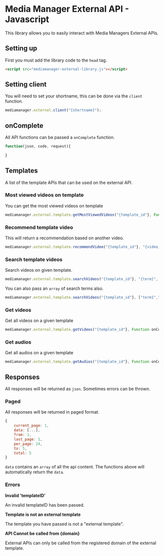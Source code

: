# Media Manager External API - Javascript

This library allows you to easily interact with Media Managers External APIs.

## Setting up

First you must add the library code to the ``head`` tag.

``` html
<script src="mediamanager-external-library.js"></script>
```

## Setting client

You will need to set your shortname, this can be done via the ``client`` function.

``` javascript
mediamanager.external.client("{shortname}");
```

## onComplete

All API functions can be passed a ``onComplete`` function. 

``` javascript
function(json, code, request){
  
}
```

## Templates

A list of the template APIs that can be used on the external API.

### Most viewed videos on template

You can get the most viewed videos on template

``` javascript
mediamanager.external.template.getMostViewedVideos("{template_id"}, Function onComplete);
```

### Recommend template video

This will return a recommendation based on another video.

``` javascript
mediamanager.external.template.recommendVideo("{template_id"}, "{video_id}", Function onComplete);
```

### Search template videos

Search videos on given template. 

``` javascript
mediamanager.external.template.searchVideos("{template_id"}, "{term}", Function onComplete);
```

You can also pass an ``array`` of search terms also.

``` javascript
mediamanager.external.template.searchVideos("{template_id"}, ["term1","term2"], Function onComplete);
```

### Get videos

Get all videos on a given template

``` javascript
mediamanager.external.template.getVideos("{template_id"}, Function onComplete);
```

### Get audios

Get all audios on a given template

``` javascript
mediamanager.external.template.getAudios("{template_id"}, Function onComplete);
```

## Responses

All responses will be returned as ``json``. Sometimes errors can be thrown.

### Paged

All responses will be returned in paged format.

``` javascript
{
    current_page: 1,
    data: [...],
    from: 1,
    last_page: 1,
    per_page: 24,
    to: 5,
    total: 5
}
```

``data`` contains an ``array`` of all the api content. The functions above will automatically return the ``data``.

### Errors

**Invalid 'templateID'**

An invalid templateID has been passed.

**Template is not an external template**

The template you have passed is not a "external template".

**API Cannot be called from {domain}**

External APIs can only be called from the registered domain of the external template.